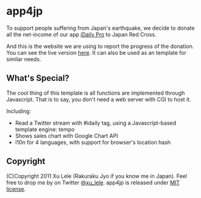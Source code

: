 # app4jp

To support people suffering from Japan's earthquake, we decide to donate all the net-income of our app [iDaily Pro](http://itunes.apple.com/en/app/idaily-pro/id390691023?mt=8) to Japan Red Cross.

And this is the website we are using to report the progress of the donation. You can see the live version [here](http://app4jp.com). It can also be used as an template for similar needs.

## What's Special?
The cool thing of this template is all functions are implemented through Javascript. That is to say, you don't need a web server with CGI to host it.

Including:

* Read a Twitter stream with #idaily tag, using a Javascript-based template engine: tempo
* Shows sales chart with Google Chart API
* l10n for 4 languages, with support for browser's location hash

## Copyright
(C)Copyright 2011 Xu Lele (Rakuraku Jyo if you know me in Japan). Feel free to drop me by on Twitter [@xu_lele](http://twitter.com/xu_lele). app4jp is released under [MIT license](http://www.opensource.org/licenses/mit-license.php).


